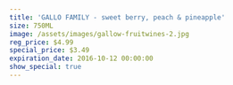```yaml
---
title: 'GALLO FAMILY - sweet berry, peach & pineapple'
size: 750ML
image: /assets/images/gallow-fruitwines-2.jpg
reg_price: $4.99
special_price: $3.49
expiration_date: 2016-10-12 00:00:00
show_special: true
---
```



